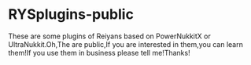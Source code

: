 # RYSplugins-public
These are some plugins of Reiyans based on PowerNukkitX or UltraNukkit.Oh,The are public,If you are interested in them,you can learn them!If you use them in business please tell me!Thanks!
